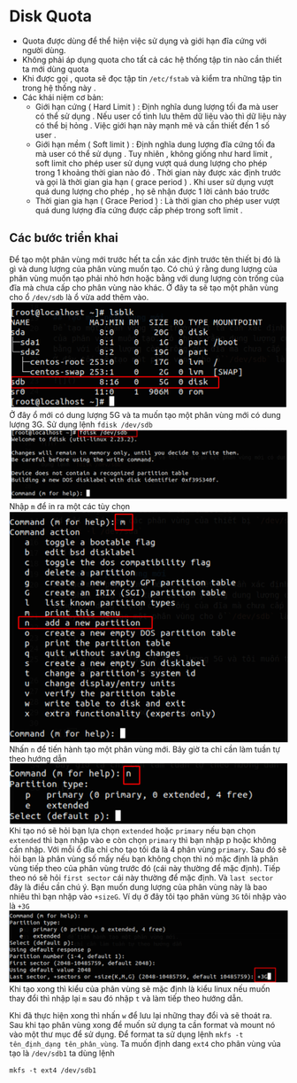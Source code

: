 ﻿# Disk Quota
 * Quota được dùng để thể hiện việc sử dụng và giới hạn đĩa cứng với người dùng.
 * Không phải áp dụng quota cho tất cả các hệ thống tập tin nào cần thiết ta mới dùng quota
 * Khi được gọi , quota sẽ đọc tập tin `/etc/fstab` và kiểm tra những tập tin trong hệ thống này .
 * Các khái niệm cơ bản:
   * Giới hạn cứng ( Hard Limit ) : Định nghĩa dung lượng tối đa mà user có thể sử dụng . Nếu user cố tình lưu thêm dữ liệu vào thì dữ liệu này có thể bị hỏng . Việc giới hạn này mạnh mẽ và cần thiết đến 1 số user .
   * Giới hạn mềm ( Soft limit ) : Định nghĩa dung lượng đĩa cứng tối đa mà user có thể sử dụng . Tuy nhiên , không giống như hard limit , soft limit cho phép user sử dụng vượt quá dung lượng cho phép trong 1 khoảng thời gian nào đó . Thời gian này được xác định trước và gọi là thời gian gia hạn ( grace period ) . Khi user sử dụng vượt quá dung lượng cho phép , họ sẽ nhận được 1 lời cảnh báo trước
   * Thời gian gia hạn ( Grace Period ) : Là thời gian cho phép user vượt quá dung lượng đĩa cứng được cấp phép trong soft limit .

## Các bước triển khai 
Để tạo một phân vùng mới trước hết ta cần xác định trước tên thiết bị đó là gì và dung lượng của phân vùng muốn tạo. Có chú ý rằng dung lượng của phân vùng muốn tạo phải nhỏ hơn hoặc bằng với dung lượng còn trống của đĩa mà chưa cấp cho phân vùng nào khác. Ở đây ta sẽ tạo một phân vùng cho ổ `/dev/sdb` là ổ vừa add thêm vào.
![](/image/quota1.png)
Ở đây ổ mới có dung lượng 5G và ta muốn tạo một phân vùng mới có dung lượng 3G. Sử dụng lệnh `fdisk /dev/sdb`
![](/image/quota2.png)
Nhập `m` để in ra một các tùy chọn
![](/image/quota3.png)
Nhấn `n` để tiến hành tạo một phân vùng mới. Bây giờ ta chỉ cần làm tuần tự theo hướng dẫn
![](/image/quota4.png)
Khi tạo nó sẽ hỏi bạn lựa chọn `extended` hoặc `primary` nếu bạn chọn `extended` thì bạn nhập vào e còn chọn `primary` thì bạn nhập p hoặc không cần nhập. Với mỗi ổ đĩa chỉ cho tạo tối đa là 4 phân vùng `primary`. Sau đó sẽ hỏi bạn là phân vùng số mấy nếu bạn không chọn thì nó mặc định là phân vùng tiếp theo của phân vùng trước đó (cái này thường để mặc định). Tiếp theo nó sẽ hỏi `first sector` cái này thường để mặc định. Và `last sector` đây là điều cần chú ý. Bạn muốn dung lượng của phân vùng này là bao nhiêu thì bạn nhập vào `+sizeG`. Ví dụ ở đây tôi tạo phân vùng `3G` tôi nhập vào là `+3G`
![](/image/quota5.png)
Khi tạo xong thì kiểu của phân vùng sẽ mặc định là kiểu linux nếu muốn thay đổi thì nhập lại `m` sau đó nhập `t` và làm tiếp theo hướng dẫn.

Khi đã thực hiện xong thì nhấn `w` để lưu lại những thay đổi và sẽ thoát ra. Sau khi tạo phân vùng xong để muốn sử dụng ta cần format và mount nó vào một thư mục để sử dụng. Để format ta sử dụng lệnh `mkfs -t tên_định_dạng tên_phân_vùng`. Ta muốn định dang `ext4` cho phân vùng vủa tạo là `/dev/sdb1` ta dùng lệnh
```
mkfs -t ext4 /dev/sdb1
```


